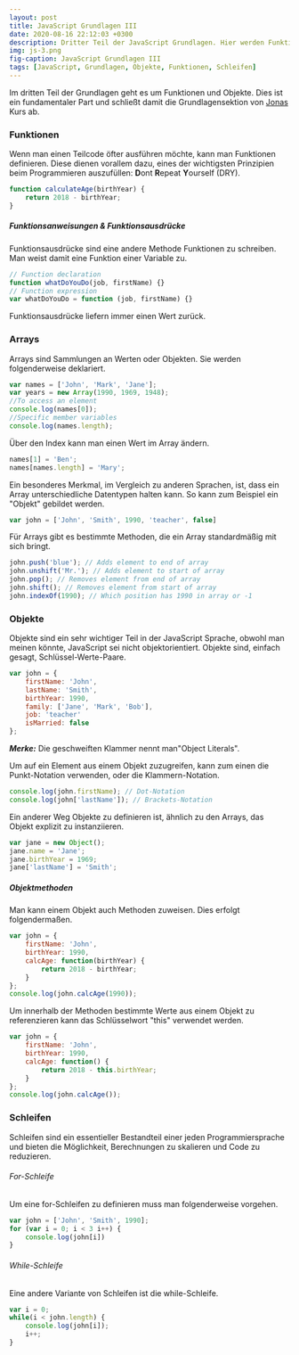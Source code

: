 ```yaml
---
layout: post
title: JavaScript Grundlagen III
date: 2020-08-16 22:12:03 +0300
description: Dritter Teil der JavaScript Grundlagen. Hier werden Funktionen und Objekte näher beleuchtet.
img: js-3.png
fig-caption: JavaScript Grundlagen III
tags: [JavaScript, Grundlagen, Objekte, Funktionen, Schleifen]
---
```

Im dritten Teil der Grundlagen geht es um Funktionen und Objekte. Dies ist ein fundamentaler Part und schließt damit die Grundlagensektion von [Jonas](https://www.udemy.com/course/the-complete-javascript-course) Kurs ab.

### Funktionen

Wenn man einen Teilcode öfter ausführen möchte, kann man Funktionen definieren. Diese dienen vorallem dazu, eines der wichtigsten Prinzipien beim Programmieren auszufüllen: **D**ont **R**epeat **Y**ourself (DRY).

```javascript
function calculateAge(birthYear) {
    return 2018 - birthYear;
}
```

##### Funktionsanweisungen & Funktionsausdrücke

Funktionsausdrücke sind eine andere Methode Funktionen zu schreiben.  Man weist damit eine Funktion einer Variable zu.

```javascript
// Function declaration
function whatDoYouDo(job, firstName) {}
// Function expression
var whatDoYouDo = function (job, firstName) {}
```

Funktionsausdrücke liefern immer einen Wert zurück. 

### Arrays

Arrays sind Sammlungen an Werten oder Objekten. Sie werden folgenderweise deklariert.

```javascript
var names = ['John', 'Mark', 'Jane'];
var years = new Array(1990, 1969, 1948);
//To access an element
console.log(names[0]);
//Specific member variables
console.log(names.length);
```

Über den Index kann man einen Wert im Array ändern.

```javascript
names[1] = 'Ben';
names[names.length] = 'Mary';
```

Ein besonderes Merkmal, im Vergleich zu anderen Sprachen, ist, dass ein Array unterschiedliche Datentypen halten kann. So kann zum Beispiel ein "Objekt" gebildet werden.

```javascript
var john = ['John', 'Smith', 1990, 'teacher', false]
```

Für Arrays gibt es bestimmte Methoden, die ein Array standardmäßig mit sich bringt.

```javascript
john.push('blue'); // Adds element to end of array
john.unshift('Mr.'); // Adds element to start of array
john.pop(); // Removes element from end of array
john.shift(); // Removes element from start of array
john.indexOf(1990); // Which position has 1990 in array or -1
```

### Objekte

Objekte sind ein sehr wichtiger Teil in der JavaScript Sprache, obwohl man meinen könnte, JavaScript sei nicht objektorientiert. Objekte sind, einfach gesagt, Schlüssel-Werte-Paare. 

```javascript
var john = {
    firstName: 'John',
    lastName: 'Smith',
    birthYear: 1990,
    family: ['Jane', 'Mark', 'Bob'],
    job: 'teacher'
    isMarried: false
};
```

***Merke:*** Die geschweiften Klammer nennt man"Object Literals".

Um auf ein Element aus einem Objekt zuzugreifen, kann zum einen die Punkt-Notation verwenden, oder die Klammern-Notation.

```javascript
console.log(john.firstName); // Dot-Notation
console.log(john['lastName']); // Brackets-Notation
```

Ein anderer Weg Objekte zu definieren ist, ähnlich zu den Arrays, das Objekt explizit zu instanziieren.

```javascript
var jane = new Object();
jane.name = 'Jane';
jane.birthYear = 1969;
jane['lastName'] = 'Smith';
```

##### Objektmethoden

Man kann einem Objekt auch Methoden zuweisen. Dies erfolgt folgendermaßen.

```javascript
var john = {
	firstName: 'John',
    birthYear: 1990,
    calcAge: function(birthYear) {
        return 2018 - birthYear;
    }
};
console.log(john.calcAge(1990));
```

Um innerhalb der Methoden bestimmte Werte aus einem Objekt zu referenzieren kann das Schlüsselwort "this" verwendet werden.

```javascript
var john = {
	firstName: 'John',
    birthYear: 1990,
    calcAge: function() {
        return 2018 - this.birthYear;
    }
};
console.log(john.calcAge());
```

### Schleifen

Schleifen sind ein essentieller Bestandteil einer jeden Programmiersprache und bieten die Möglichkeit, Berechnungen zu skalieren und Code zu reduzieren.

###### For-Schleife

Um eine for-Schleifen zu definieren muss man folgenderweise vorgehen.

```javascript
var john = ['John', 'Smith', 1990];
for (var i = 0; i < 3 i++) {
	console.log(john[i])
}
```

###### While-Schleife

Eine andere Variante von Schleifen ist die while-Schleife.

```javascript
var i = 0;
while(i < john.length) {
	console.log(john[i]);
	i++;
}
```